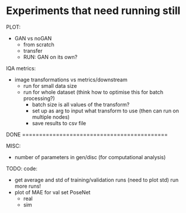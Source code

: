 # Experiments that need running still

PLOT:
- GAN vs noGAN
  - from scratch
  - transfer
  - RUN: GAN on its own?



IQA metrics:
- image transformations vs metrics/downstream
  - run for small data size
  - run for whole dataset (think how to optimise this for batch processing?)
    - batch size is all values of the transform?
    - set up as arg to input what transform to use (then can run on multiple nodes)
    - save results to csv file















DONE ===========================================

MISC:
- number of parameters in gen/disc (for computational analysis)


TODO: code:
- get average and std of training/validation runs (need to plot std) run more runs!
- plot of MAE for val set PoseNet
  - real
  - sim
